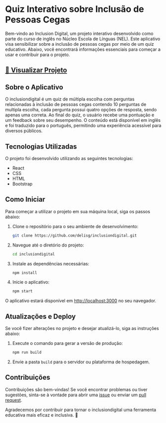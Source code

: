 
# Quiz Interativo sobre Inclusão de Pessoas Cegas


Bem-vindo ao Inclusion Digital, um projeto interativo desenvolvido como parte do curso de inglês no Núcleo Escola de Línguas (NEL). Este aplicativo visa sensibilizar sobre a inclusão de pessoas cegas por meio de um quiz educativo. Abaixo, você encontrará informações essenciais para começar a usar e contribuir para o projeto.

 <h2  style="color: green; text-decoration: none;"><strong><a href="https://inclusiondigital.netlify.app/"> 🎥 Visualizar Projeto</a></strong></h2>

## Sobre o Aplicativo

O inclusiondigital é um quiz de múltipla escolha com perguntas relacionadas à inclusão de pessoas cegas contendo 10 perguntas de multipla escolha, cada pergunta possui quatro opções de resposta, sendo apenas uma correta. Ao final do quiz, o usuário recebe uma pontuação e um feedback sobre seu desempenho. O conteúdo está disponível em inglês e foi traduzido para o português, permitindo uma experiência acessível para diversos públicos.


## Tecnologias Utilizadas

O projeto foi desenvolvido utilizando as seguintes tecnologias:

- React
- CSS
- HTML
- Bootstrap

## Como Iniciar

Para começar a utilizar o projeto em sua máquina local, siga os passos abaixo:

1. Clone o repositório para o seu ambiente de desenvolvimento:

   ```bash
   git clone https://github.com/delisg/inclusiondigital.git
   ```

2. Navegue até o diretório do projeto:

   ```bash
   cd inclusiondigital
   ```

3. Instale as dependências necessárias:

   ```bash
   npm install
   ```

4. Inicie o aplicativo:

   ```bash
   npm start
   ```

O aplicativo estará disponível em [http://localhost:3000](http://localhost:3000) no seu navegador.

## Atualizações e Deploy

Se você fizer alterações no projeto e desejar atualizá-lo, siga as instruções abaixo:

1. Execute o comando para gerar a versão de produção:

   ```bash
   npm run build
   ```

2. Envie a pasta `build` para o servidor ou plataforma de hospedagem.

## Contribuições

Contribuições são bem-vindas! Se você encontrar problemas ou tiver sugestões, sinta-se à vontade para abrir uma [issue](https://github.com/delisg/inclusiondigital/issues) ou enviar um [pull request](https://github.com/delisg/inclusiondigital/pulls).

Agradecemos por contribuir para tornar o inclusiondigital uma ferramenta educativa mais eficaz e inclusiva. :tada: